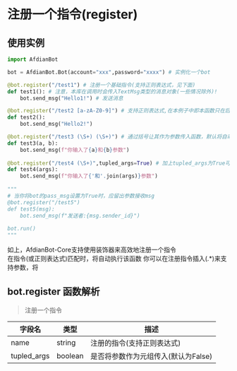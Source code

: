 # 注册一个指令(register)
## 使用实例
```python
import AfdianBot

bot = AfdianBot.Bot(account="xxx",password="xxxx") # 实例化一个bot

@bot.register("/test1") # 注册一个基础指令(支持正则表达式，见下面)
def test1(): # 注意，本库在调用时会传入TextMsg类型的消息对象(一些情况除外)!
    bot.send_msg("Hello1!") # 发送消息

@bot.register("/test2 [a-zA-Z0-9]") # 支持正则表达式,在本例子中即本函数只在后面一项为纯字母+数字时才执行
def test2():
    bot.send_msg("Hello2!")

@bot.register("/test3 (\S+) (\S+)") # 通过括号让其作为参数传入函数，默认将自动对过多/过少参数处理(取舍/填充)
def test3(a, b): 
    bot.send_msg(f"你输入了{a}和{b}参数")
    
@bot.register("/test4 (\S+)",tupled_args=True) # 加上tupled_args为True可以让参数作为元组传入
def test4(args):
    bot.send_msg(f"你输入了{'和'.join(args)}参数")
    
"""
# 当你将bot的pass_msg设置为True时，应留出参数接收msg
@bot.register("/test5")
def test5(msg):
    bot.send_msg(f"发送者:{msg.sender_id}")
    
bot.run()
"""

```  
如上，AfdianBot-Core支持使用装饰器来高效地注册一个指令  
在指令(或正则表达式)匹配时，将自动执行该函数
你可以在注册指令插入(.*)来支持参数，将

## bot.register 函数解析

> 注册一个指令

| 字段名         | 类型      | 描述                    |
|-------------|---------|-----------------------|
| name        | string  | 注册的指令(支持正则表达式)        |
| tupled_args | boolean | 是否将参数作为元组传入(默认为False) |